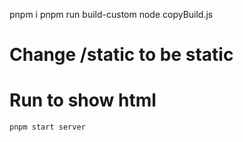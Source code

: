 
pnpm i
pnpm run build-custom
node copyBuild.js

# Change /static to be static

# Run to show html

```
pnpm start server
```